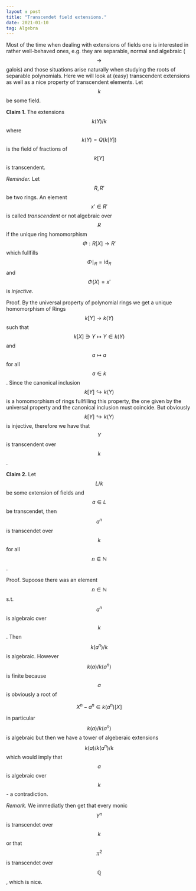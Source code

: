 ```yaml
---
layout : post
title: "Transcendet field extensions."
date: 2021-01-10
tag: Algebra
---
```


Most of the time when dealing with extensions of fields one is interested in rather well-behaved ones, e.g. 
they are separable, normal and algebraic ($$\to$$ galois) and those situations arise naturally when studying the 
roots of separable polynomials. 
Here we will look at (easy) transcendent extensions as well as a nice property of transcendent elements. Let $$k$$ be some field.  

**Claim 1.** The extensions $$k(Y)/k$$ where $$k(Y)=Q(k[Y])$$ is the field of fractions of $$k[Y]$$ is transcendent. 

_Reminder._ Let $$R,R'$$ be two rings. An element $$x'\in R'$$ is called _transcendent_ or not algebraic over $$R$$ if the unique ring homomorphism $$\Phi:R[X]\to R'$$ which fullfills $$\Phi\mid_R = \operatorname{id}_R$$ and $$\Phi(X)=x'$$
is _injective_. 

Proof. By the universal property of polynomial rings we get a unique homomorphism of Rings $$k[Y] \to k(Y)$$ such that $$k[X]\ni Y\mapsto Y\in k(Y)$$ and $$a\mapsto a$$ for all $$a\in k$$. Since the canonical inclusion $$k[Y]\hookrightarrow k(Y)$$ is a homomorphism of rings fullfilling this property, the one given by the universal property and the canonical inclusion must coincide. But obviously $$k[Y]\hookrightarrow k(Y)$$ is injective, therefore we have that $$Y$$ is transcendent over $$k$$. 

**Claim 2.** Let $$L/k$$ be some extension of fields and $$a\in L$$ be transcendet, then $$a^n$$ is transcendet over $$k$$ for all $$n\in \mathbb{N}$$. 

Proof. Supoose there was an element $$n\in \mathbb{N}$$ s.t. $$a^n$$ is algebraic over $$k$$. Then $$k(a^n)/k$$ is algebraic. However $$k(a)/k(a^n)$$ is finite because $$a$$ is obviously a root of 

$$X^n - a^n \in k(a^n)[X]$$

in particular $$k(a)/k(a^n)$$ is algebraic but then we have a tower of algeberaic extensions $$k(a)/k(a^n)/k$$ which would imply that $$a$$ is algebraic over $$k$$ - a contradiction. 

_Remark._ We immediatly then get that every monic $$Y^n$$ is transcendet over $$k$$ or that $$\pi^2$$ is transcendet over $$\mathbb{Q}$$, which is nice. 